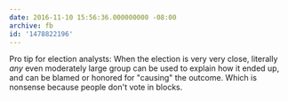 ```yaml
---
date: 2016-11-10 15:56:36.000000000 -08:00
archive: fb
id: '1478822196'
---
```


Pro tip for election analysts: When the election is very very close, literally *any* even moderately large group can be used to explain how it ended up, and can be blamed or honored for "causing" the outcome. Which is nonsense because people don't vote in blocks.
